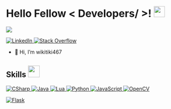 <h1> Hello Fellow < Developers/ >! <img src = "https://raw.githubusercontent.com/MartinHeinz/MartinHeinz/master/wave.gif" width = 30px> </h1>
<p align='center'>
</p>

<p>
  <a href="https://github.com/DenverCoder1/readme-typing-svg"><img src="https://readme-typing-svg.herokuapp.com?&font=IBM+Plex+Sans&color=abcdef&size=20&lines=Welcome+to+my+GitHub+Profile!;Lead+programmer+at+@Weeb-Hub-Technologies!;" /></a>
</p>

   <a href="https://www.linkedin.com/in/filip-krupi%C4%8Dka-423130164/" target="_blank">
    <img alt="LinkedIn" src="https://img.shields.io/badge/LinkedIn-0077B5?style=for-the-badge&logo=linkedin&logoColor=white">
  </a>   
   <a href="https://stackoverflow.com/users/19376569/filip-krupi%c4%8dka" target="_blank">
    <img alt="Stack Overflow" src="https://img.shields.io/badge/Stack_Overflow-FE7A16?style=for-the-badge&logo=stack-overflow&logoColor=white">
  </a>  

- 👋 Hi, I’m wikitiki467

<h2> Skills <img src = "https://media2.giphy.com/media/QssGEmpkyEOhBCb7e1/giphy.gif?cid=ecf05e47a0n3gi1bfqntqmob8g9aid1oyj2wr3ds3mg700bl&rid=giphy.gif" width = 32px> </h2>  
<a href="https://learn.microsoft.com/en-us/dotnet/csharp/" target="_blank"> 
    <img alt="CSharp" src="https://img.shields.io/badge/-C%23-blueviolet?style=for-the-badge&logo=CSharp&logoColor=violet">
  </a>
  
<a href="https://www.java.com" target="_blank"> 
  <img alt="Java" src="https://img.shields.io/badge/Java-ED8B00?style=for-the-badge&logo=java&logoColor=white">
</a>
  
  <a href="https://www.lua.org/" target="_blank"> 
  <img alt="Lua" src="https://img.shields.io/badge/-Lua-000080?style=for-the-badge&logo=lua&logoColor=white">
</a>

   <a href="https://www.python.org" target="_blank">
    <img alt="Python" src="https://img.shields.io/badge/Python-3776AB?style=for-the-badge&logo=python&logoColor=white">
  </a>
  
  <a href="https://cs.wikipedia.org/wiki/JavaScript" target="_blank">
    <img alt="JavaScript" src="https://img.shields.io/badge/-JavaScript-yellow?style=for-the-badge&logo=JavaScript&logoColor=white">
  </a>

   <a href="https://opencv.org/" target="_blank">
    <img alt="OpenCV" src="https://img.shields.io/badge/OpenCV-27338e?style=for-the-badge&logo=OpenCV&logoColor=white">
  </a>
  
<a href="https://www.flask.com/"><img alt="Flask" src="https://img.shields.io/badge/Flask-000000?style=for-the-badge&logo=flask&logoColor=white"></a>
